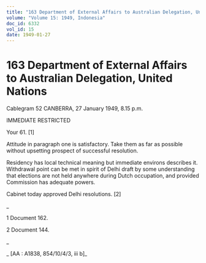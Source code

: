 ```yaml
---
title: "163 Department of External Affairs to Australian Delegation, United Nations"
volume: "Volume 15: 1949, Indonesia"
doc_id: 6332
vol_id: 15
date: 1949-01-27
---
```


# 163 Department of External Affairs to Australian Delegation, United Nations

Cablegram 52 CANBERRA, 27 January 1949, 8.15 p.m.

IMMEDIATE RESTRICTED

Your 61. [1]

Attitude in paragraph one is satisfactory. Take them as far as possible without upsetting prospect of successful resolution.

Residency has local technical meaning but immediate environs describes it. Withdrawal point can be met in spirit of Delhi draft by some understanding that elections are not held anywhere during Dutch occupation, and provided Commission has adequate powers.

Cabinet today approved Delhi resolutions. [2]

_

1 Document 162.

2 Document 144.

_

_ [AA : A1838, 854/10/4/3, iii b]_
